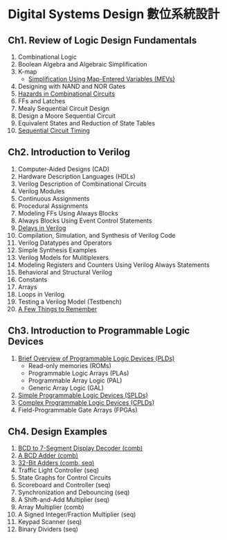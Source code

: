 # Digital Systems Design 數位系統設計

## Ch1. Review of Logic Design Fundamentals
1. Combinational Logic
2. Boolean Algebra and Algebraic Simplification
3. K-map
    - [Simplification Using Map-Entered Variables (MEVs)][1.3]
4. Designing with NAND and NOR Gates
5. [Hazards in Combinational Circuits][1.5]
6. FFs and Latches
7. Mealy Sequential Circuit Design
8. Design a Moore Sequential Circuit
9. Equivalent States and Reduction of State Tables
10. [Sequential Circuit Timing][1.10]

[1.3]: Ch1/1.03K-MapsAndMEVs.pdf
[1.5]: Ch1/1.05HazardsInCombCkts.pdf
[1.10]: Ch1/1.10SeqCktTiming.pdf

## Ch2. Introduction to Verilog
1. Computer-Aided Designs (CAD)
2. Hardware Description Languages (HDLs)
3. Verilog Description of Combinational Circuits
4. Verilog Modules
5. Continuous Assignments
6. Procedural Assignments
7. Modeling FFs Using Always Blocks
8. Always Blocks Using Event Control Statements
9. [Delays in Verilog][2.9]
10. Compilation, Simulation, and Synthesis of Verilog Code
11. Verilog Datatypes and Operators
12. Simple Synthesis Examples
13. Verilog Models for Mulitiplexers
14. Modeling Registers and Counters Using Verilog Always Statements
15. Behavioral and Structural Verilog
16. Constants
17. Arrays
18. Loops in Verilog
19. Testing a Verilog Model (Testbench)
20. [A Few Things to Remember][2.20]

[2.9]: Ch2/2.09Delays.pdf
[2.20]: Ch2/2.20VerilogTips.pdf

## Ch3. Introduction to Programmable Logic Devices
1. [Brief Overview of Programmable Logic Devices (PLDs)][3.1]
    - Read-only memories (ROMs)
    - Programmable Logic Arrays (PLAs)
    - Programmable Array Logic (PAL)
    - Generic Array Logic (GAL)
2. [Simple Programmable Logic Devices (SPLDs)][3.2]
3. [Complex Programmable Logic Devices (CPLDs)][3.3]
4. Field-Programmable Gate Arrays (FPGAs)

[3.1]: Ch3/3.01PLDsOverview.pdf
[3.2]: Ch3/3.02SPLDs.pdf
[3.3]: Ch3/3.03CPLDs.pdf

## Ch4. Design Examples
1. [BCD to 7-Segment Display Decoder (comb)][4.1]
2. [A BCD Adder (comb)][4.2]
3. [32-Bit Adders (comb, seq)][4.3]
4. Traffic Light Controller (seq)
5. State Graphs for Control Circuits
6. Scoreboard and Controller (seq)
7. Synchronization and Debouncing (seq)
8. A Shift-and-Add Multiplier (seq)
9. Array Multiplier (comb)
10. A Signed Integer/Fraction Multiplier (seq)
11. Keypad Scanner (seq)
12. Binary Dividers (seq)

[4.1]: Ch4/01.BCDTo7Seg/
[4.2]: Ch4/02.BCDAdder/
[4.3]: Ch4/03.32BitCLA/